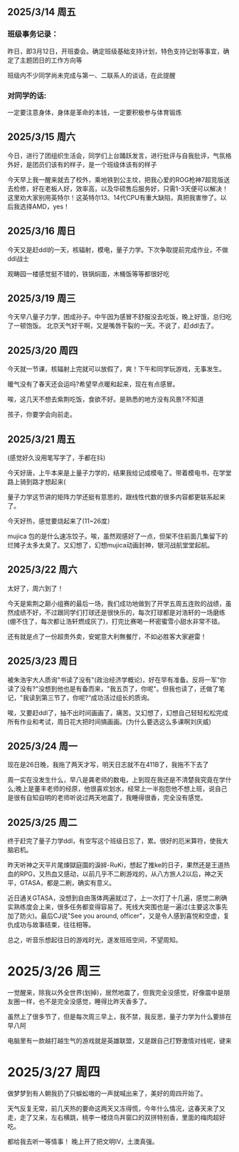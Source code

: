 ## 2025/3/14 周五

### 班级事务记录：

昨日，即3月12日，开班委会。确定班级基础支持计划，特色支持记划等事宜，确定了主题团日的工作方向等

班级内不少同学尚未完成与第一、二联系人的谈话，在此提醒

### 对同学的话:

一定要注意身体，身体是革命的本钱，一定要积极参与体育锻炼

## 2025/3/15 周六

今日，进行了团组织生活会，同学们上台踊跃发言，进行批评与自我批评，气氛格外好，是团员们该有的样子，是一个班级体该有的样子

今天早上我一醒来就去了校外，乘地铁到公主坟，把我心爱的ROG枪神7超竞版送去检修，好在老板人好，效率高，以及华硕售后服务好，只需1-3天便可以解决！这里劝大家别用英特尔！这英特尔13、14代CPU有重大缺陷，真把我害惨了。以后我选择AMD，yes！

## 2025/3/16 周日

今天又是赶ddl的一天，核辐射，模电，量子力学。下次争取提前完成作业，不做ddl战士

观畴园一楼感觉挺不错的，铁锅焖面，木桶饭等等都很好吃

## 2025/3/19 周三

今天早八量子力学，困成孙子。中午因为感冒不舒服没去吃饭，晚上好饿，总归吃了一顿饱饭。
北京天气好干啊，又是嘴唇干裂的一天。不说了，赶ddl去了。

## 2025/3/20 周四

今天就一节课，核辐射上完就可以放假了，爽！下午和同学玩游戏，无事发生。

暖气没有了春天还会运吗?希望早点暖和起来，现在有点感冒。

唉，这几天不想去紫荆吃饭，食欲不好。是熟悉的地方没有风景?不知道

孩子，你要学会向前走。

## 2025/3/21 周五

(感觉好久没用笔写字了，手都在抖)

今天好唐，上午本来是上量子力学的，结果我给记成模电了。带着模电书，在学堂路上骑到路才想起来(

量子力学这节讲的矩阵力学还挺有意思的，跟线性代数的很多内容都更联系起来了。

今天好热，感觉要烧起来了(11~26度）

mujica 包的是什么速冻饺子。唉，虽然观感好了一点，但架不住前面几集留下的烂摊子太多太臭了。又幻想了，幻想mujica动画封神，银河战航堂堂起航。

## 2025/3/22 周六

太好了，周六到了！

今天是紫荆之巅小组赛的最后一场，我们成功地做到了开学五周五连败的战绩，虽然成绩不好，不过跟同学们打球还是很快乐的，每次打球都是对浩轩的一场磨练(绷不住了，每次都让浩轩燃成灰了)，打完比赛喝一杯密蜜雪小甜水非常不错。

还有就是点了一份超贵外卖，安妮意大利無餐厅，不如必胜客大家避雷！

## 2025/3/23 周日

被朱浩宇大人质询"书读了没有"(政治经济学概论)，好在早有准备。反将一军"你读了没有?"没想到他也是有备而来，"我五页了，你呢"。但我也读了，还做了笔记，"我读到第三节了，你呢?“成功活过组长的质询。

唉，又要赶ddl了，抽不出时间画画了，痛苦。又幻想了，幻想自己轻轻松松完成所有作业和考试，周日花大把时间搞画画。(为什么要选这么多课啊刘庆威)

## 2025/3/24 周一

现在是26日晚，我拖了两天才写，明天日志就不在411B了，我拖不下去了

周一实在没发生什么，早八是龚老师的数电，上到现在我还是不清楚我究竟在学什么;晚上是董丰老师的经原，他很喜欢划水，经常上一半抱怨他不想上班，说自己是很有自知自明的老师听说过两天地震了，我睡得很香，完全没有感觉。

## 2025/3/25 周二

终于赶完了量子力学ddl，有空写这个班级日忘了，累。很好的厄米算符，使我大脑宕机。

昨天听神之天平片尾煉獄庭園的淚絆-RuKi，想起了推ke的日子，果然还是王道热血的RPG，又热血又感动，以前几乎不二刷游戏的，从八方旅人2以后，神之天平，GTASA，都是二刷，确实有意义。

近日通关GTASA，没想到自由落体两遍就过了，上一次打了十几遍，感觉二刷确实熟练度会上来，很多任务都变得容易了。死线大突围也是一遍过(主要这次事先加了防火)。最后CJ说"See you around, officer"，又是令人感到喜悦和空虚，复仇成功与故事结束，往往相等。

总之，听音乐想起往日的游戏时光，遂发班班空间，不望周知。

# 2025/3/26 周三

一觉醒来，除我以外全世界(划掉)，居然地震了，但我完全没感觉，好像震中是朋友圈一样，也不是完全没感觉，睡得比昨天香多了。

虽然上了很多节了，但是每次周三早上，我不禁，我反思，量子力学为什么要排在早八阿

电脑里有一款越打越生气的游戏就是英雄联盟，又是跟自己打野激情对线呢，键来

# 2025/3/27 周四

做梦梦到有人朝我扔了只蜈蚣嗷的一声就喊出来了，美好的周四开始了。

天气反复无常，前几天热的要命这两天又冻得慌，今年什么情况，这春天来了又走，走了又来，左右横跳，桃李一楼烧鸟丼窗口的双拼特别香，里面的梅肉超好吃。

都给我去听一等情事！
晚上开了把文明ⅠⅤ，土澳真强。
